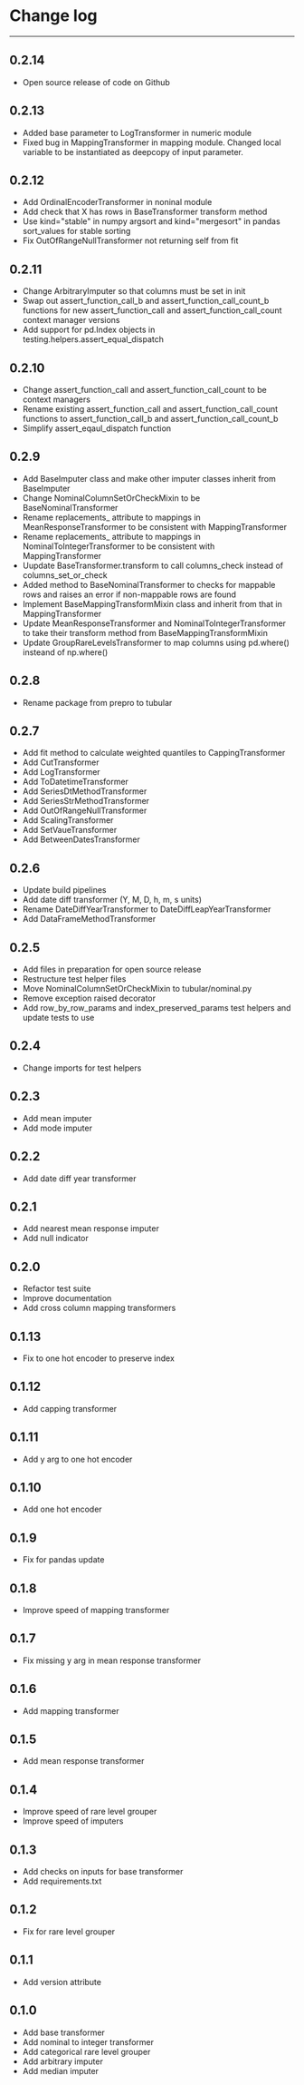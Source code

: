 # Change log

----

## 0.2.14

- Open source release of code on Github

## 0.2.13

- Added base parameter to LogTransformer in numeric module
- Fixed bug in MappingTransformer in mapping module. Changed local variable to be instantiated as deepcopy of input parameter.

## 0.2.12

- Add OrdinalEncoderTransformer in noninal module
- Add check that X has rows in BaseTransformer transform method
- Use kind="stable" in numpy argsort and kind="mergesort" in pandas sort_values for stable sorting
- Fix OutOfRangeNullTransformer not returning self from fit

## 0.2.11

- Change ArbitraryImputer so that columns must be set in init
- Swap out assert_function_call_b and assert_function_call_count_b functions for new assert_function_call and assert_function_call_count context manager versions
- Add support for pd.Index objects in testing.helpers.assert_equal_dispatch

## 0.2.10

- Change assert_function_call and assert_function_call_count to be context managers
- Rename existing assert_function_call and assert_function_call_count functions to assert_function_call_b and assert_function_call_count_b
- Simplify assert_eqaul_dispatch function

## 0.2.9

- Add BaseImputer class and make other imputer classes inherit from BaseImputer
- Change NominalColumnSetOrCheckMixin to be BaseNominalTransformer 
- Rename replacements_ attribute to mappings in MeanResponseTransformer to be consistent with MappingTransformer
- Rename replacements_ attribute to mappings in NominalToIntegerTransformer to be consistent with MappingTransformer
- Uupdate BaseTransformer.transform to call columns_check instead of columns_set_or_check
- Added method to BaseNominalTransformer to checks for mappable rows and raises an error if non-mappable rows are found
- Implement BaseMappingTransformMixin class and inherit from that in MappingTransformer
- Update MeanResponseTransformer and NominalToIntegerTransformer to take their transform method from BaseMappingTransformMixin
- Update GroupRareLevelsTransformer to map columns using pd.where() insteand of np.where()

## 0.2.8

- Rename package from prepro to tubular

## 0.2.7

- Add fit method to calculate weighted quantiles to CappingTransformer
- Add CutTransformer
- Add LogTransformer
- Add ToDatetimeTransformer
- Add SeriesDtMethodTransformer
- Add SeriesStrMethodTransformer
- Add OutOfRangeNullTransformer
- Add ScalingTransformer
- Add SetVaueTransformer
- Add BetweenDatesTransformer

## 0.2.6

- Update build pipelines
- Add date diff transformer (Y, M, D, h, m, s units)
- Rename DateDiffYearTransformer to DateDiffLeapYearTransformer
- Add DataFrameMethodTransformer

## 0.2.5

- Add files in preparation for open source release
- Restructure test helper files
- Move NominalColumnSetOrCheckMixin to tubular/nominal.py
- Remove exception raised decorator
- Add row_by_row_params and index_preserved_params test helpers and update tests to use

## 0.2.4

- Change imports for test helpers

## 0.2.3

- Add mean imputer
- Add mode imputer

## 0.2.2

- Add date diff year transformer

## 0.2.1

- Add nearest mean response imputer
- Add null indicator

## 0.2.0

- Refactor test suite
- Improve documentation
- Add cross column mapping transformers

## 0.1.13

- Fix to one hot encoder to preserve index

## 0.1.12

- Add capping transformer

## 0.1.11

- Add y arg to one hot encoder

## 0.1.10

- Add one hot encoder

## 0.1.9

- Fix for pandas update

## 0.1.8

- Improve speed of mapping transformer

## 0.1.7

- Fix missing y arg in mean response transformer

## 0.1.6

- Add mapping transformer

## 0.1.5

- Add mean response transformer

## 0.1.4

- Improve speed of rare level grouper
- Improve speed of imputers

## 0.1.3

- Add checks on inputs for base transformer
- Add requirements.txt

## 0.1.2

- Fix for rare level grouper

## 0.1.1

- Add version attribute

## 0.1.0

- Add base transformer
- Add nominal to integer transformer
- Add categorical rare level grouper
- Add arbitrary imputer
- Add median imputer
